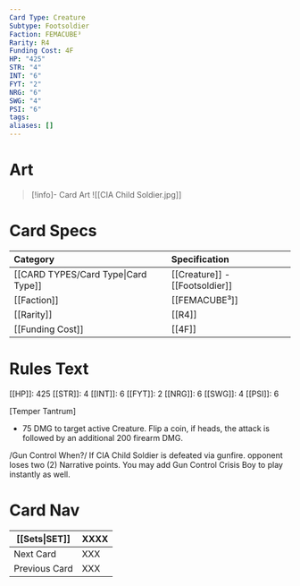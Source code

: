 ```yaml
---
Card Type: Creature
Subtype: Footsoldier
Faction: FEMACUBE³
Rarity: R4
Funding Cost: 4F
HP: "425"
STR: "4"
INT: "6"
FYT: "2"
NRG: "6"
SWG: "4"
PSI: "6"
tags: 
aliases: []
---
```

# Art

> [!info]- Card Art
> ![[CIA Child Soldier.jpg]]

# Card Specs

| Category | Specification| 
| :--- | :--- |
| [[CARD TYPES/Card Type\|Card Type]] | [[Creature]] - [[Footsoldier]] |  
| [[Faction]] | [[FEMACUBE³]] |  
| [[Rarity]] | [[R4]] |  
| [[Funding Cost]] | [[4F]] |  

# Rules Text  

[[HP]]: 425 [[STR]]: 4 [[INT]]: 6 [[FYT]]: 2 [[NRG]]: 6 [[SWG]]: 4 [[PSI]]: 6  

[Temper Tantrum] 
- 75 DMG to target active Creature. Flip a coin, if heads, the attack is followed by an additional 200 firearm DMG.

/Gun Control When?/ 
If CIA Child Soldier is defeated via gunfire. opponent loses two (2) Narrative points. 
You may add Gun Control Crisis Boy to play instantly as well.

# Card Nav

| [[Sets\|SET]] | XXXX |
| --- | --- |
| Next Card | XXX |
| Previous Card | XXX |

